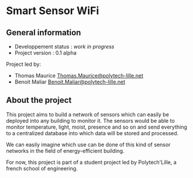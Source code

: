 # Smart Sensor WiFi
## General information

 * Developpement status : *work in progress*
 * Project version   : 0.1 alpha

Project led by:

 * Thomas Maurice <Thomas.Maurice@polytech-lille.net>
 * Benoit Maliar  <Benoit.Maliar@polytech-lille.net>

## About the project
This project aims to build a network of sensors which can easily be
deployed into any building to monitor it. The sensors would be able to
monitor temperature, light, moist, presence and so on and send everything
to a centralized database into which data will be stored and processed.

We can easily imagine which use can be done of this kind of sensor networks
in the field of energy-efficient building.

For now, this project is part of a student project led by Polytech'Lille,
a french school of engineering.
